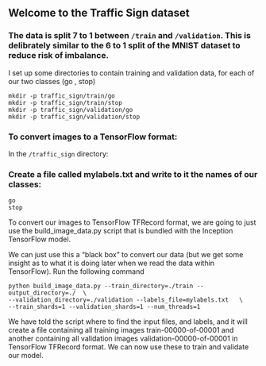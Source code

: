 ## Welcome to the Traffic Sign dataset

### The data is split 7 to 1 between ```/train``` and ```/validation```. This is delibrately similar to the 6 to 1 split of the MNIST dataset to reduce risk of imbalance.


I set up some directories to contain training and validation data, for each of our two classes (go , stop)

```
mkdir -p traffic_sign/train/go
mkdir -p traffic_sign/train/stop
mkdir -p traffic_sign/validation/go
mkdir -p traffic_sign/validation/stop
```

### To convert images to a TensorFlow format:

In the ```/traffic_sign``` directory:

### Create a file called mylabels.txt and write to it the names of our classes:

```
go
stop
```

To convert our images to TensorFlow TFRecord format, we are going to just use the build_image_data.py 
script that is bundled with the Inception TensorFlow model.

We can just use this a “black box” to convert our data (but we get some insight as to what it is doing later 
when we read the data within TensorFlow). Run the following command

```
python build_image_data.py --train_directory=./train --output_directory=./  \
--validation_directory=./validation --labels_file=mylabels.txt   \
--train_shards=1 --validation_shards=1 --num_threads=1
```

We have told the script where to find the input files, and labels, and it will create a file containing 
all training images train-00000-of-00001 and another containing all validation images 
validation-00000-of-00001 in TensorFlow TFRecord format. We can now use these to train and validate our model.